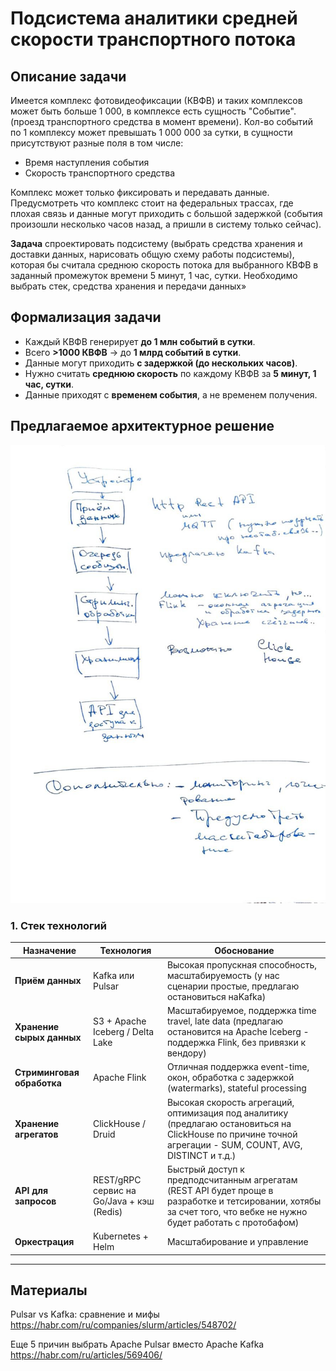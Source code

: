 # Подсистема аналитики средней скорости транспортного потока

## Описание задачи

Имеется комплекс фотовидеофиксации (КВФВ) и таких комплексов может быть больше 1 000, в комплексе есть сущность "Событие". (проезд транспортного средства в момент времени). Кол-во событий по 1 комплексу может превышать 1 000 000 за сутки, в сущности присутствуют разные поля в том числе:

- Время наступления события
- Скорость транспортного средства

Комплекс может только фиксировать и передавать данные. Предусмотреть что комплекс стоит на федеральных трассах, где плохая связь и данные могут приходить с большой задержкой (события произошли несколько часов назад, а пришли в систему только сейчас).

**Задача** спроектировать подсистему (выбрать средства хранения и доставки данных, нарисовать общую схему работы подсистемы), которая бы считала среднюю скорость потока для выбранного КВФВ в заданный промежуток времени 5 минут, 1 час, сутки. Необходимо выбрать стек, средства хранения и передачи данных»

## Формализация задачи

- Каждый КВФВ генерирует **до 1 млн событий в сутки**.
- Всего **>1000 КВФВ** → до **1 млрд событий в сутки**.
- Данные могут приходить **с задержкой (до нескольких часов)**.
- Нужно считать **среднюю скорость** по каждому КВФВ за **5 минут, 1 час, сутки**.
- Данные приходят с **временем события**, а не временем получения.

## **Предлагаемое архитектурное решение**

![Обобщенная схема](./doc/image.png "Обобщенная схема")


###  **1. Стек технологий**

| Назначение | Технология | Обоснование |
|----------|-----------|-----------|
| **Приём данных** | Kafka или Pulsar | Высокая пропускная способность, масштабируемость (у нас сценарии простые, предлагаю остановиться наKafka)|
| **Хранение сырых данных** | S3 + Apache Iceberg / Delta Lake | Масштабируемое, поддержка time travel, late data (предлагаю остановится на Apache Iceberg - поддержка Flink, без привязки к вендору) |
| **Стриминговая обработка** | Apache Flink | Отличная поддержка event-time, окон, обработка с задержкой (watermarks), stateful processing |
| **Хранение агрегатов** | ClickHouse / Druid | Высокая скорость агрегаций, оптимизация под аналитику (предлагаю остановиться на ClickHouse по причине точной агрегации - SUM, COUNT, AVG, DISTINCT и т.д.)|
| **API для запросов** | REST/gRPC сервис на Go/Java + кэш (Redis) | Быстрый доступ к предподсчитанным агрегатам (REST API будет проще в разработке и тетсировании, хотябы за счет того, что вебке не нужно будет работать с протобафом)|
| **Оркестрация** | Kubernetes + Helm | Масштабирование и управление |

---

## Материалы

Pulsar vs Kafka: сравнение и мифы https://habr.com/ru/companies/slurm/articles/548702/

Еще 5 причин выбрать Apache Pulsar вместо Apache Kafka https://habr.com/ru/articles/569406/